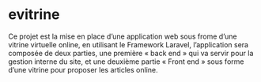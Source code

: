 # evitrine
 Ce projet est la mise en place d’une application web sous frome  d’une vitrine virtuelle online, en utilisant le Framework Laravel, l’application sera composée de deux  parties, une première « back end » qui va servir pour la gestion interne du site, et une deuxième partie  « Front end » sous forme d’une vitrine pour proposer les articles online.
